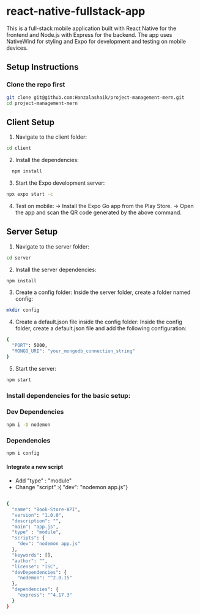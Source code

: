 # react-native-fullstack-app
This is a full-stack mobile application built with React Native for the frontend and Node.js with Express for the backend. The app uses NativeWind for styling and Expo for development and testing on mobile devices.

## Setup Instructions
### Clone the repo first

```bash
git clone git@github.com:Hanzalashaik/project-management-mern.git
cd project-management-mern
```

## Client Setup
1. Navigate to the client folder:
   
```bash
cd client
```
2. Install the dependencies:
   
```bash
  npm install
```
3. Start the Expo development server:
   
```bash
npx expo start -c
```
4. Test on mobile:
    -> Install the Expo Go app from the Play Store.
    -> Open the app and scan the QR code generated by the above command.

## Server Setup
1. Navigate to the server folder:
```bash
cd server
```
2. Install the server dependencies:
```bash
npm install
```
3. Create a config folder:
   Inside the server folder, create a folder named config:
   
```bash
mkdir config
```
4. Create a default.json file inside the config folder:
    Inside the config folder, create a default.json file and add the following configuration:
```bash
{
  "PORT": 5000,
  "MONGO_URI": "your_mongodb_connection_string"
}
```
5. Start the server:

```bash
npm start
```

### Install dependencies for the basic setup: </h4>

### Dev Dependencies

```bash
npm i -D nodemon
```

### Dependencies

```bash
npm i config
```

<h4> Integrate a new script </h4>

- Add "type" : "module"
- Change "script" :{ "dev": "nodemon app.js"}

```bash

{
  "name": "Book-Store-API",
  "version": "1.0.0",
  "description": "",
  "main": "app.js",
  "type" : "module",
  "scripts": {
    "dev": "nodemon app.js"
  },
  "keywords": [],
  "author": "",
  "license": "ISC",
  "devDependencies": {
    "nodemon": "^2.0.15"
  },
  "dependencies": {
    "express": "^4.17.3"
  }
}

```
